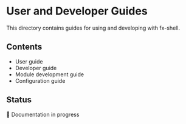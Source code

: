 # User and Developer Guides

This directory contains guides for using and developing with fx-shell.

## Contents

- User guide
- Developer guide
- Module development guide
- Configuration guide

## Status

🚧 Documentation in progress
